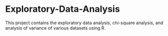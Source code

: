 # Exploratory-Data-Analysis
This project contains the exploratory data analysis, chi-square analysis, and analysis of variance of various datasets using R. 

